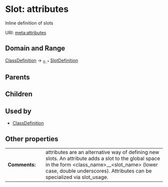 
# Slot: attributes


Inline definition of slots

URI: [meta:attributes](https://w3id.org/biolink/biolinkml/meta/attributes)


## Domain and Range

[ClassDefinition](ClassDefinition.md) ->  <sub>0..*</sub> [SlotDefinition](SlotDefinition.md)

## Parents


## Children


## Used by

 * [ClassDefinition](ClassDefinition.md)

## Other properties

|  |  |  |
| --- | --- | --- |
| **Comments:** | | attributes are an alternative way of defining new slots.  An attribute adds a slot to the global space in the form <class_name>__<slot_name> (lower case, double underscores).  Attributes can be specialized via slot_usage. |

